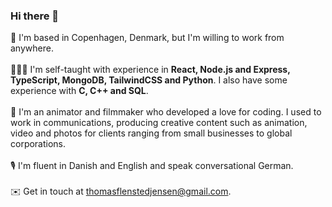 ### Hi there 👋
📍 I'm based in Copenhagen, Denmark, but I'm willing to work from anywhere. <br><br>
🧑🏼‍💻 I'm self-taught with experience in **React, Node.js and Express, TypeScript, MongoDB, TailwindCSS and Python**. I also have some experience with **C, C++ and SQL**. <br><br>
🎥 I'm an animator and filmmaker who developed a love for coding. I used to work in communications, producing creative content such as animation, video and photos for clients ranging from small businesses to global corporations.<br><br>
🎙️ I'm fluent in Danish and English and speak conversational German. <br><br>
✉️ Get in touch at thomasflenstedjensen@gmail.com.
